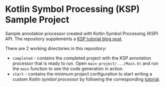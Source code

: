 # Kotlin Symbol Processing (KSP) Sample Project
Sample annotation processor created with Kotlin Symbol Processing (KSP) API. The repository supplements a [KSP tutorial blog post]().

There are 2 working directories in this repository:
- `completed` - contains the completed project with the KSP annotation processor that is ready to run. Open `main-project/.../Main.kt` and run the `main` function to see the code generation in action.
- `start` - contains the minimum project configuration to start writing a custom _Kotlin symbol processor_ by following the corresponding [tutorial]().
